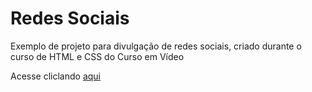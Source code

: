 # Redes Sociais

Exemplo de projeto para divulgação de redes sociais, criado durante o curso de HTML e CSS do Curso em Vídeo

Acesse cliclando [aqui](https://edusoaresrz.github.io/projeto-social/)
